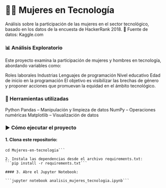 # 👩‍💻 Mujeres en Tecnología

Análisis sobre la participación de las mujeres en el sector tecnológico, basado en los datos de la encuesta de HackerRank 2018.
📁 Fuente de datos: Kaggle.com

### 📊 Análisis Exploratorio

Este proyecto examina la participación de mujeres y hombres en tecnología, abordando variables como:

Roles laborales
Industrias
Lenguajes de programación
Nivel educativo
Edad de inicio en la programación
El objetivo es visibilizar las brechas de género y proponer acciones que promuevan la equidad en el ámbito tecnológico.

### 🧰 Herramientas utilizadas

Python
Pandas – Manipulación y limpieza de datos
NumPy – Operaciones numéricas
Matplotlib – Visualización de datos

### ▶️ Cómo ejecutar el proyecto

#### 1. Clona este repositorio:

```git clone https://github.com/tu_usuario/Mujeres-en-tecnologia.git
cd Mujeres-en-tecnologia```

2. Instala las dependencias desde el archivo requirements.txt:
```pip install -r requirements.txt```

#### 3. Abre el Jupyter Notebook:

```jupyter notebook analisis_mujeres_tecnologia.ipynb```
